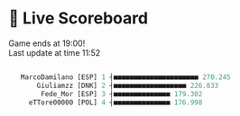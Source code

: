 # 🚩 Live Scoreboard
Game ends at 19:00!   
Last update at time 11:52
```R

   MarcoDamilano [ESP] 1 ┤■■■■■■■■■■■■■■■■■■■■■ 270.245   
       Giuliamzz [DNK] 2 ┤■■■■■■■■■■■■■■■■■■ 226.833      
        Fede_Mor [ESP] 3 ┤■■■■■■■■■■■■■■ 179.302          
     eTTore00000 [POL] 4 ┤■■■■■■■■■■■■■■ 176.998          

```
